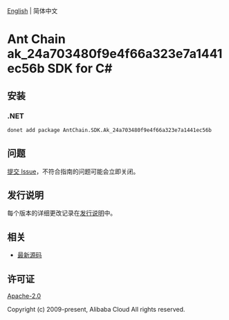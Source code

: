 [English](README.md) | 简体中文

# Ant Chain ak_24a703480f9e4f66a323e7a1441ec56b SDK for C#

## 安装

### .NET

```bash
donet add package AntChain.SDK.Ak_24a703480f9e4f66a323e7a1441ec56b
```

## 问题

[提交 Issue](https://github.com/alipay/antchain-openapi-prod-sdk/issues/new)，不符合指南的问题可能会立即关闭。

## 发行说明

每个版本的详细更改记录在[发行说明](./ChangeLog.txt)中。

## 相关

* [最新源码](https://github.com/antchain-openapi-prod-sdk)

## 许可证

[Apache-2.0](http://www.apache.org/licenses/LICENSE-2.0)

Copyright (c) 2009-present, Alibaba Cloud All rights reserved.

